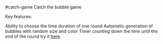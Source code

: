#catch-game
Catch the bubble game 

Key features:

Ability to choose the time duration of one round
Automatic generation of bubbles with random size and color
Timer counting down the time until the end of the round
try it [here]( https://catch-the-bubble.netlify.app/ )
